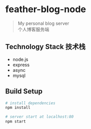 # feather-blog-node

> My personal blog server  
个人博客服务端

## Technology Stack 技术栈

- node.js
- express
- async
- mysql

## Build Setup

``` bash
# install dependencies
npm install

# server start at localhost:80
npm start

```